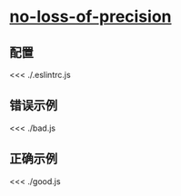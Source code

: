 # [no-loss-of-precision](https://eslint.org/docs/rules/no-loss-of-precision)

## 配置

<<< ./.eslintrc.js

## 错误示例

<<< ./bad.js

## 正确示例

<<< ./good.js
